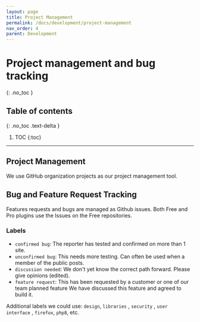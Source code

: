 ```yaml
---
layout: page
title: Project Management
permalink: /docs/development/project-management
nav_order: 4
parent: Development
---
```


# Project management and bug tracking
{: .no_toc }

## Table of contents
{: .no_toc .text-delta }

1. TOC
{:toc}

---

## Project Management

We use GitHub organization projects as our project management tool.

## Bug and Feature Request Tracking

Features requests and bugs are managed as Github issues.
Both Free and Pro plugins use the Issues on the Free repositories.

### Labels

* `confirmed bug`: The reporter has tested and confirmed on more than 1 site.
* `unconfirmed bug`: This needs more testing. Can often be used when a member of the public posts.
* `discussion needed`: We don't yet know the correct path forward. Please give opinions (edited).
* `feature request`: This has been requested by a customer or one of our team planned feature We have discussed this feature and agreed to build it.

 Additional labels we could use: `design`, `libraries` , `security` , `user interface` , `firefox`, `php8`, etc.
